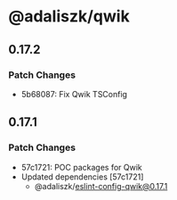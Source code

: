 # @adaliszk/qwik

## 0.17.2

### Patch Changes

- 5b68087: Fix Qwik TSConfig

## 0.17.1

### Patch Changes

- 57c1721: POC packages for Qwik
- Updated dependencies [57c1721]
  - @adaliszk/eslint-config-qwik@0.17.1
